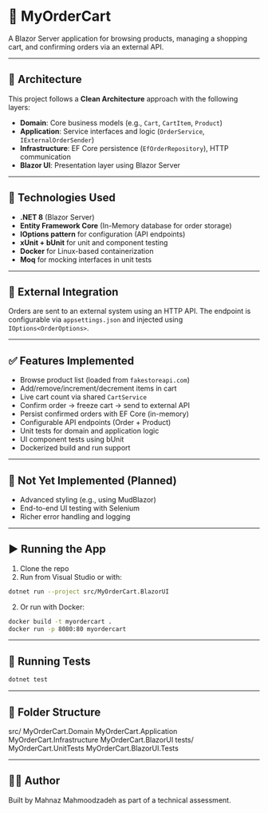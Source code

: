 # 🛒 MyOrderCart

A Blazor Server application for browsing products, managing a shopping cart, and confirming orders via an external API.

---

## 📐 Architecture

This project follows a **Clean Architecture** approach with the following layers:

- **Domain**: Core business models (e.g., `Cart`, `CartItem`, `Product`)
- **Application**: Service interfaces and logic (`OrderService`, `IExternalOrderSender`)
- **Infrastructure**: EF Core persistence (`EfOrderRepository`), HTTP communication
- **Blazor UI**: Presentation layer using Blazor Server

---

## 🧰 Technologies Used

- **.NET 8** (Blazor Server)
- **Entity Framework Core** (In-Memory database for order storage)
- **IOptions pattern** for configuration (API endpoints)
- **xUnit + bUnit** for unit and component testing
- **Docker** for Linux-based containerization
- **Moq** for mocking interfaces in unit tests

---

## 🔌 External Integration

Orders are sent to an external system using an HTTP API. The endpoint is configurable via `appsettings.json` and injected using `IOptions<OrderOptions>`.

---

## ✅ Features Implemented

- Browse product list (loaded from `fakestoreapi.com`)
- Add/remove/increment/decrement items in cart
- Live cart count via shared `CartService`
- Confirm order → freeze cart → send to external API
- Persist confirmed orders with EF Core (in-memory)
- Configurable API endpoints (Order + Product)
- Unit tests for domain and application logic
- UI component tests using bUnit
- Dockerized build and run support

---

## 🚧 Not Yet Implemented (Planned)

- Advanced styling (e.g., using MudBlazor)
- End-to-end UI testing with Selenium
- Richer error handling and logging

---

## ▶️ Running the App

1. Clone the repo
2. Run from Visual Studio or with:

```bash
dotnet run --project src/MyOrderCart.BlazorUI
```
2. Or run with Docker:
```bash
docker build -t myordercart .
docker run -p 8080:80 myordercart
```

---

## 🧪 Running Tests
```bash
dotnet test
```

---

## 📂 Folder Structure

src/
  MyOrderCart.Domain
  MyOrderCart.Application
  MyOrderCart.Infrastructure
  MyOrderCart.BlazorUI
tests/
  MyOrderCart.UnitTests
  MyOrderCart.BlazorUI.Tests

---

## 👨‍💻 Author
Built by Mahnaz Mahmoodzadeh as part of a technical assessment.
